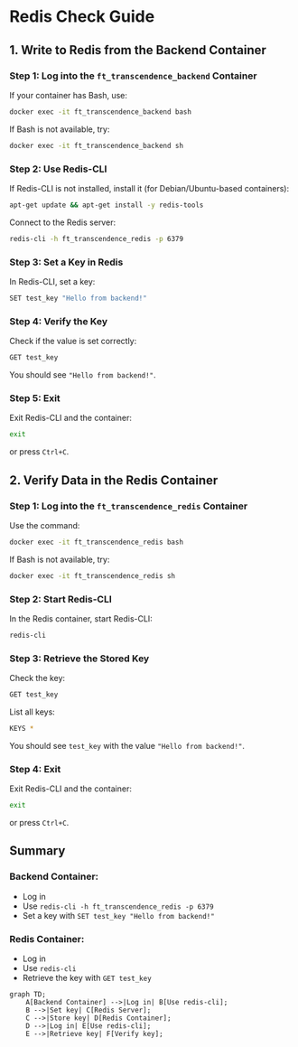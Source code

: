 # Redis Check Guide

## 1. Write to Redis from the Backend Container

### Step 1: Log into the `ft_transcendence_backend` Container

If your container has Bash, use:
```sh
docker exec -it ft_transcendence_backend bash
```

If Bash is not available, try:
```sh
docker exec -it ft_transcendence_backend sh
```

### Step 2: Use Redis-CLI

If Redis-CLI is not installed, install it (for Debian/Ubuntu-based containers):
```sh
apt-get update && apt-get install -y redis-tools
```

Connect to the Redis server:
```sh
redis-cli -h ft_transcendence_redis -p 6379
```

### Step 3: Set a Key in Redis

In Redis-CLI, set a key:
```sh
SET test_key "Hello from backend!"
```

### Step 4: Verify the Key

Check if the value is set correctly:
```sh
GET test_key
```
You should see `"Hello from backend!"`.

### Step 5: Exit

Exit Redis-CLI and the container:
```sh
exit
```
or press `Ctrl+C`.

## 2. Verify Data in the Redis Container

### Step 1: Log into the `ft_transcendence_redis` Container

Use the command:
```sh
docker exec -it ft_transcendence_redis bash
```

If Bash is not available, try:
```sh
docker exec -it ft_transcendence_redis sh
```

### Step 2: Start Redis-CLI

In the Redis container, start Redis-CLI:
```sh
redis-cli
```

### Step 3: Retrieve the Stored Key

Check the key:
```sh
GET test_key
```

List all keys:
```sh
KEYS *
```
You should see `test_key` with the value `"Hello from backend!"`.

### Step 4: Exit

Exit Redis-CLI and the container:
```sh
exit
```
or press `Ctrl+C`.

## Summary

### Backend Container:
- Log in
- Use `redis-cli -h ft_transcendence_redis -p 6379`
- Set a key with `SET test_key "Hello from backend!"`

### Redis Container:
- Log in
- Use `redis-cli`
- Retrieve the key with `GET test_key`

```mermaid
graph TD;
    A[Backend Container] -->|Log in| B[Use redis-cli];
    B -->|Set key| C[Redis Server];
    C -->|Store key| D[Redis Container];
    D -->|Log in| E[Use redis-cli];
    E -->|Retrieve key| F[Verify key];
```